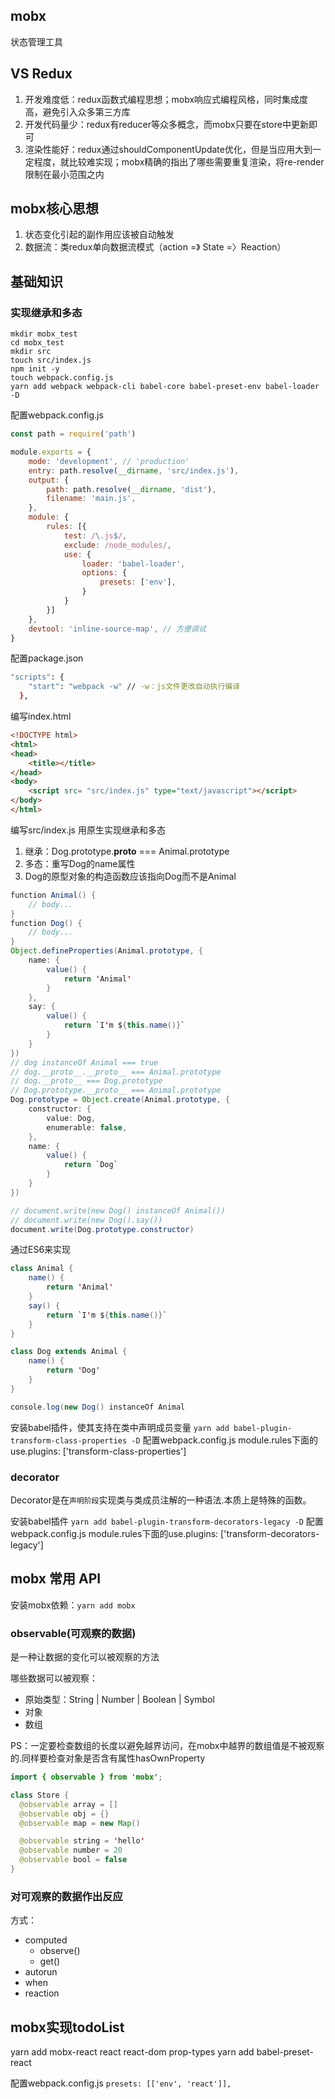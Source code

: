 ## mobx

状态管理工具

## VS Redux

1. 开发难度低：redux函数式编程思想；mobx响应式编程风格，同时集成度高，避免引入众多第三方库
2. 开发代码量少：redux有reducer等众多概念，而mobx只要在store中更新即可
3. 渲染性能好：redux通过shouldComponentUpdate优化，但是当应用大到一定程度，就比较难实现；mobx精确的指出了哪些需要重复渲染，将re-render限制在最小范围之内

## mobx核心思想

1. 状态变化引起的副作用应该被自动触发
2. 数据流：类redux单向数据流模式（action =》 State =〉Reaction）

## 基础知识

### 实现继承和多态

```
mkdir mobx_test
cd mobx_test
mkdir src
touch src/index.js
npm init -y
touch webpack.config.js
yarn add webpack webpack-cli babel-core babel-preset-env babel-loader -D
```

配置webpack.config.js

```js
const path = require('path')

module.exports = {
	mode: 'development', // 'production'
	entry: path.resolve(__dirname, 'src/index.js'),
	output: {
		path: path.resolve(__dirname, 'dist'),
		filename: 'main.js',
	},
	module: {
		rules: [{
			test: /\.js$/,
			exclude: /node_modules/,
			use: {
				loader: 'babel-loader',
				options: {
					presets: ['env'],
				}
			}
		}]
	},
	devtool: 'inline-source-map', // 方便调试
}

```

配置package.json

```bash
"scripts": {
    "start": "webpack -w" // -w：js文件更改自动执行编译
  },
```

编写index.html
```html
<!DOCTYPE html>
<html>
<head>
	<title></title>
</head>
<body>
	<script src= "src/index.js" type="text/javascript"></script>
</body>
</html>
```

编写src/index.js 用原生实现继承和多态
1. 继承：Dog.prototype.__proto__ === Animal.prototype
2. 多态：重写Dog的name属性
3. Dog的原型对象的构造函数应该指向Dog而不是Animal

```java
function Animal() {
	// body...
}
function Dog() {
	// body...
}
Object.defineProperties(Animal.prototype, {
	name: {
		value() {
			return 'Animal'
		}
	},
	say: {
		value() {
			return `I'm ${this.name()}`
		}
	}
})
// dog instanceOf Animal === true
// dog.__proto__.__proto__ === Animal.prototype
// dog.__proto__ === Dog.prototype
// Dog.prototype.__proto__ === Animal.prototype
Dog.prototype = Object.create(Animal.prototype, {
	constructor: {
		value: Dog,
		enumerable: false,
	},
	name: {
		value() {
			return `Dog`
		}
	}
})

// document.write(new Dog() instanceOf Animal())
// document.write(new Dog().say())
document.write(Dog.prototype.constructor)
```
 通过ES6来实现

```java
class Animal {
	name() {
		return 'Animal'
	}
	say() {
		return `I'm ${this.name()}`
	}
}

class Dog extends Animal {
	name() {
		return 'Dog'
	}
}

console.log(new Dog() instanceOf Animal
```

安装babel插件，使其支持在类中声明成员变量
`yarn add babel-plugin-transform-class-properties -D`
配置webpack.config.js
module.rules下面的use.plugins: ['transform-class-properties']

### decorator

Decorator是在`声明阶段`实现类与类成员注解的一种语法.本质上是特殊的函数。

安装babel插件
`yarn add babel-plugin-transform-decorators-legacy -D`
配置webpack.config.js
module.rules下面的use.plugins: ['transform-decorators-legacy']

## mobx 常用 API

安装mobx依赖：`yarn add mobx`

### observable(可观察的数据)

是一种让数据的变化可以被观察的方法

哪些数据可以被观察：
* 原始类型：String | Number | Boolean | Symbol
* 对象
* 数组

PS：一定要检查数组的长度以避免越界访问，在mobx中越界的数组值是不被观察的.同样要检查对象是否含有属性hasOwnProperty

```java
import { observable } from 'mobx';

class Store {
  @observable array = []
  @observable obj = {}
  @observable map = new Map()

  @observable string = 'hello'
  @observable number = 20
  @observable bool = false
}
```

### 对可观察的数据作出反应

方式：
* computed
	* observe()
	* get()
* autorun
* when
* reaction


## mobx实现todoList

yarn add mobx-react react react-dom prop-types
yarn add babel-preset-react

配置webpack.config.js
`presets: [['env', 'react']],`






































